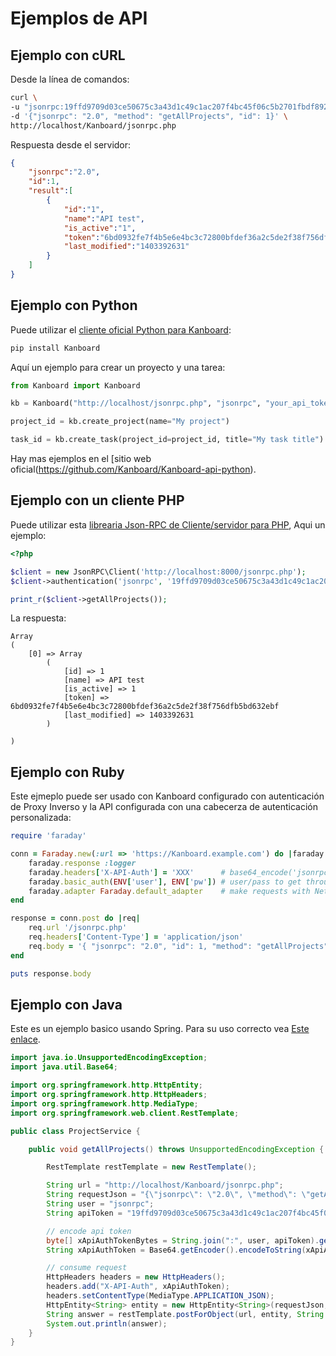 Ejemplos de API
============

Ejemplo con cURL
-----------------

Desde la línea de comandos:

```bash
curl \
-u "jsonrpc:19ffd9709d03ce50675c3a43d1c49c1ac207f4bc45f06c5b2701fbdf8929" \
-d '{"jsonrpc": "2.0", "method": "getAllProjects", "id": 1}' \
http://localhost/Kanboard/jsonrpc.php
```

Respuesta desde el servidor:

```json
{
    "jsonrpc":"2.0",
    "id":1,
    "result":[
        {
            "id":"1",
            "name":"API test",
            "is_active":"1",
            "token":"6bd0932fe7f4b5e6e4bc3c72800bfdef36a2c5de2f38f756dfb5bd632ebf",
            "last_modified":"1403392631"
        }
    ]
}
```

Ejemplo con Python
-------------------

Puede utilizar el [cliente oficial Python para Kanboard](https://github.com/Kanboard/Kanboard-api-python):

```bash
pip install Kanboard
```

Aquí un ejemplo para crear un proyecto y una tarea:

```python
from Kanboard import Kanboard

kb = Kanboard("http://localhost/jsonrpc.php", "jsonrpc", "your_api_token")

project_id = kb.create_project(name="My project")

task_id = kb.create_task(project_id=project_id, title="My task title")
```

Hay mas ejemplos en el [sitio web oficial(https://github.com/Kanboard/Kanboard-api-python).

Ejemplo con un cliente PHP
-------------------------

Puede utilizar esta [librearia Json-RPC de Cliente/servidor para PHP](https://github.com/fguillot/JsonRPC), Aqui un ejemplo:

```php
<?php

$client = new JsonRPC\Client('http://localhost:8000/jsonrpc.php');
$client->authentication('jsonrpc', '19ffd9709d03ce50675c3a43d1c49c1ac207f4bc45f06c5b2701fbdf8929');

print_r($client->getAllProjects());

```

La respuesta:

```
Array
(
    [0] => Array
        (
            [id] => 1
            [name] => API test
            [is_active] => 1
            [token] => 6bd0932fe7f4b5e6e4bc3c72800bfdef36a2c5de2f38f756dfb5bd632ebf
            [last_modified] => 1403392631
        )

)
```

Ejemplo con Ruby
-----------------

Este ejmeplo puede ser usado con Kanboard configurado con autenticación de Proxy Inverso y la API configurada con una cabecerza de autenticación personalizada:

```ruby
require 'faraday'

conn = Faraday.new(:url => 'https://Kanboard.example.com') do |faraday|
    faraday.response :logger
    faraday.headers['X-API-Auth'] = 'XXX'      # base64_encode('jsonrpc:API_KEY')
    faraday.basic_auth(ENV['user'], ENV['pw']) # user/pass to get through basic auth
    faraday.adapter Faraday.default_adapter    # make requests with Net::HTTP
end

response = conn.post do |req|
    req.url '/jsonrpc.php'
    req.headers['Content-Type'] = 'application/json'
    req.body = '{ "jsonrpc": "2.0", "id": 1, "method": "getAllProjects" }'
end

puts response.body
```


Ejemplo con Java
-----------------

Este es un ejemplo basico usando Spring. Para su uso correcto vea [Este enlace](http://spring.io/guides/gs/consuming-rest).

```java
import java.io.UnsupportedEncodingException;
import java.util.Base64;

import org.springframework.http.HttpEntity;
import org.springframework.http.HttpHeaders;
import org.springframework.http.MediaType;
import org.springframework.web.client.RestTemplate;

public class ProjectService {

    public void getAllProjects() throws UnsupportedEncodingException {

        RestTemplate restTemplate = new RestTemplate();

        String url = "http://localhost/Kanboard/jsonrpc.php";
        String requestJson = "{\"jsonrpc\": \"2.0\", \"method\": \"getAllProjects\", \"id\": 1}";
        String user = "jsonrpc";
        String apiToken = "19ffd9709d03ce50675c3a43d1c49c1ac207f4bc45f06c5b2701fbdf8929";

        // encode api token
        byte[] xApiAuthTokenBytes = String.join(":", user, apiToken).getBytes("utf-8");
        String xApiAuthToken = Base64.getEncoder().encodeToString(xApiAuthTokenBytes);

        // consume request
        HttpHeaders headers = new HttpHeaders();
        headers.add("X-API-Auth", xApiAuthToken);
        headers.setContentType(MediaType.APPLICATION_JSON);
        HttpEntity<String> entity = new HttpEntity<String>(requestJson, headers);
        String answer = restTemplate.postForObject(url, entity, String.class);
        System.out.println(answer);
    }
}
```
